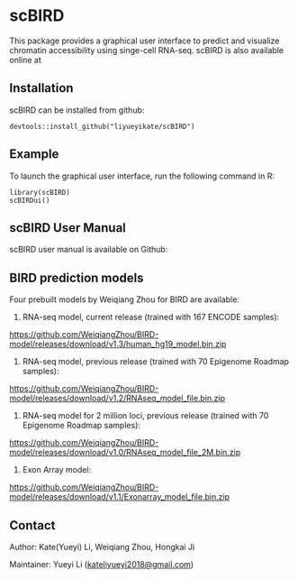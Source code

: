 scBIRD
======

<!-- badges: start -->
<!-- badges: end -->
This package provides a graphical user interface to predict and
visualize chromatin accessibility using singe-cell RNA-seq. scBIRD is
also available online at

Installation
------------

scBIRD can be installed from github:

    devtools::install_github("liyueyikate/scBIRD")

Example
-------

To launch the graphical user interface, run the following command in R:

    library(scBIRD)
    scBIRDui()

scBIRD User Manual
------------------

scBIRD user manual is available on Github:

BIRD prediction models
----------------------

Four prebuilt models by Weiqiang Zhou for BIRD are available:

1.  RNA-seq model, current release (trained with 167 ENCODE samples):

<a href="https://github.com/WeiqiangZhou/BIRD-model/releases/download/v1.3/human_hg19_model.bin.zip" class="uri">https://github.com/WeiqiangZhou/BIRD-model/releases/download/v1.3/human_hg19_model.bin.zip</a>

1.  RNA-seq model, previous release (trained with 70 Epigenome Roadmap
    samples):

<a href="https://github.com/WeiqiangZhou/BIRD-model/releases/download/v1.2/RNAseq_model_file.bin.zip" class="uri">https://github.com/WeiqiangZhou/BIRD-model/releases/download/v1.2/RNAseq_model_file.bin.zip</a>

1.  RNA-seq model for 2 million loci, previous release (trained with 70
    Epigenome Roadmap samples):

<a href="https://github.com/WeiqiangZhou/BIRD-model/releases/download/v1.0/RNAseq_model_file_2M.bin.zip" class="uri">https://github.com/WeiqiangZhou/BIRD-model/releases/download/v1.0/RNAseq_model_file_2M.bin.zip</a>

1.  Exon Array model:

<a href="https://github.com/WeiqiangZhou/BIRD-model/releases/download/v1.1/Exonarray_model_file.bin.zip" class="uri">https://github.com/WeiqiangZhou/BIRD-model/releases/download/v1.1/Exonarray_model_file.bin.zip</a>

Contact
-------

Author: Kate(Yueyi) Li, Weiqiang Zhou, Hongkai Ji

Maintainer: Yueyi Li
(<a href="mailto:kateliyueyi2018@gmail.com" class="email">kateliyueyi2018@gmail.com</a>)
